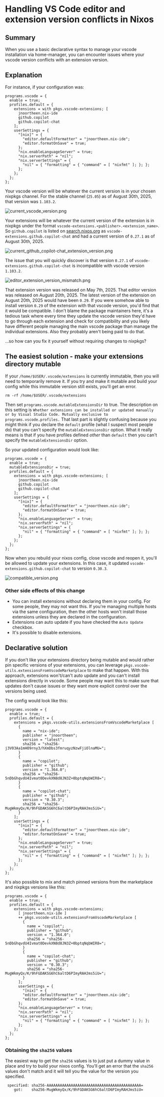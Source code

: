 # Handling VS Code editor and extension version conflicts in Nixos

## Summary
When you use a basic declarative syntax to manage your vscode installation via home-manager, you can encounter issues where your vscode version conflicts with an extension version.

## Explanation
For instance, if your configuration was:
```
programs.vscode = {
  enable = true;
  profiles.default = {
    extensions = with pkgs.vscode-extensions; [
      jnoortheen.nix-ide
      github.copilot
      github.copilot-chat
    ];
    userSettings = {
      "[nix]" = {
        "editor.defaultFormatter" = "jnoortheen.nix-ide";
        "editor.formatOnSave" = true;
      };
      "nix.enableLanguageServer" = true;
      "nix.serverPath" = "nil";
      "nix.serverSettings" = {
        "nil" = { "formatting" = { "command" = [ "nixfmt" ]; }; };
      };
    };
  };
};
```

Your vscode version will be whatever the current version is in your chosen nixpkgs channel. For the stable channel (`25.05`) as of August 30th, 2025, that version was `1.103.2`.

![current_vscode_version.png](img/current_vscode_version.png)

Your extensions will be whatever the current version of the extension is in nixpkgs under the format `vscode-extensions.<publisher>.<extension_name>`. So `github.copilot` is listed on [search.nixos.org](search.nixos.org) as `vscode-extensions.github.copilot-chat` and had a current version of `0.27.1` as of August 30th, 2025.

![current_github_copilot-chat_extension_version.png](img/current_github_copilot-chat_extension_version.png)

The issue that you will quickly discover is that version `0.27.1` of `vscode-extensions.github.copilot-chat` is incompatible with vscode version `1.103.2`.

![editor_extension_version_mismatch.png](img/editor_extension_version_mismatch.png)

That extension version was released on May 7th, 2025. That editor version was released on August 20th, 2025. The latest version of the extension on August 20th, 2025 would have been `0.29`. If you were somehow able to install version `0.29` of the extension with that vscode version, you'd find that it would be compatible. I don't blame the package maintainers here, it's a tedious task where every time they update the vscode version they'd have to go through each extension and check for compatibility and you likely have different people managing the main vscode package than manage the individual extensions. Also they probably aren't being paid to do that. 

...so how can you fix it yourself without requiring changes to nixpkgs?

## The easiest solution - make your extensions directory mutable

If your `/home/$USER/.vscode/extensions` is currently immutable, then you will need to temporarily remove it. If you try and make it mutable and build your config while this immutable version still exists, you'll get an error.
```
rm -rf /home/$USER/.vscode/extensions
```

Then set `programs.vscode.mutableExtensionsDir` to true. The description on this setting is `Whether extensions can be installed or updated manually or by Visual Studio Code. Mutually exclusive to programs.vscode.profiles.` That last part is slightly confusing because you might think if you declare the `default` profile (what I suspect most people do) that you can't specify the `mutableExtensionsDir` option. What it really means is that if you have profiles defined <i>other</i> than `default` then you can't specify the `mutableExtensionsDir` option.

So your updated configuration would look like:
```
programs.vscode = {
  enable = true;
  mutableExtensionsDir = true;
  profiles.default = {
    extensions = with pkgs.vscode-extensions; [
      jnoortheen.nix-ide
      github.copilot
      github.copilot-chat
    ];
    userSettings = {
      "[nix]" = {
        "editor.defaultFormatter" = "jnoortheen.nix-ide";
        "editor.formatOnSave" = true;
      };
      "nix.enableLanguageServer" = true;
      "nix.serverPath" = "nil";
      "nix.serverSettings" = {
        "nil" = { "formatting" = { "command" = [ "nixfmt" ]; }; };
      };
    };
  };
};
```

Now when you rebuild your nixos config, close vscode and reopen it, you'll be allowed to update your extensions. In this case, it updated `vscode-extensions.github.copilot-chat` to version `0.30.3`.

![compatible_version.png](img/compatible_version.png)

### Other side effects of this change
* You can install extensions without declaring them in your config. For some people, they may not want this. If you're managing multiple hosts via the same configuration, then the other hosts won't install those extensions unless they are declared in the configuration.
* Extensions can auto update if you have checked the `Auto Update` checkbox.
* It's possible to disable extensions.

## Declarative solution

If you don't like your extensions directory being mutable and would rather pin specific versions of your extensions, you can leverage `pkgs.vscode-utils.extensionsFromVscodeMarketplace` to make that happen. With this approach, extensions won't/can't auto update and you can't install extensions directly in vscode. Some people may want this to make sure that updates don't cause issues or they want more explicit control over the versions being used.

The config would look like this:
```
programs.vscode = {
  enable = true;
  profiles.default = {
    extensions = pkgs.vscode-utils.extensionsFromVscodeMarketplace [
      {
        name = "nix-ide";
        publisher = "jnoortheen";
        version = "latest";
        sha256 = "sha256-j3V03Aa1mHO9rny3/hXmDbs3fmruqyzNzwFjiOlnaMU=";
      }
      {
        name = "copilot";
        publisher = "github";
        version = "1.364.0";
        sha256 = "sha256-5nDbGhqvdU4Ivmat0DevkXN8d8JN3Z+0bptqNqbWIR8=";
      }
      {
        name = "copilot-chat";
        publisher = "github";
        version = "0.30.3";
        sha256 = "sha256-MugWkmyQx/K/9hFGDAKSG6hC6altD6PImyRAHJms5iU=";
      }
    ];
    userSettings = {
      "[nix]" = {
        "editor.defaultFormatter" = "jnoortheen.nix-ide";
        "editor.formatOnSave" = true;
      };
      "nix.enableLanguageServer" = true;
      "nix.serverPath" = "nil";
      "nix.serverSettings" = {
        "nil" = { "formatting" = { "command" = [ "nixfmt" ]; }; };
      };
    };
  };
};
```

It's also possible to mix and match pinned versions from the marketplace and nixpkgs versions like this:
```
programs.vscode = {
  enable = true;
  profiles.default = {
    extensions = with pkgs.vscode-extensions;
      [ jnoortheen.nix-ide ]
      ++ pkgs.vscode-utils.extensionsFromVscodeMarketplace [
        {
          name = "copilot";
          publisher = "github";
          version = "1.364.0";
          sha256 = "sha256-5nDbGhqvdU4Ivmat0DevkXN8d8JN3Z+0bptqNqbWIR8=";
        }
        {
          name = "copilot-chat";
          publisher = "github";
          version = "0.30.3";
          sha256 = "sha256-MugWkmyQx/K/9hFGDAKSG6hC6altD6PImyRAHJms5iU=";
        }
      ];
      userSettings = {
        "[nix]" = {
        "editor.defaultFormatter" = "jnoortheen.nix-ide";
        "editor.formatOnSave" = true;
      };
      "nix.enableLanguageServer" = true;
      "nix.serverPath" = "nil";
      "nix.serverSettings" = {
        "nil" = { "formatting" = { "command" = [ "nixfmt" ]; }; };
      };
    };
  };
};
```
### Obtaining the `sha256` values

The easiest way to get the `sha256` values is to just put a dummy value in place and try to build your nixos config. You'll get an error that the `sha256` values don't match and it will tell you the value for the version you specified.
```
 specified: sha256-AAAAAAAAAAAAAAAAAAAAAAAAAAAAAAAAAAAAAAAAAAA=
	got:    sha256-MugWkmyQx/K/9hFGDAKSG6hC6altD6PImyRAHJms5iU=
```
